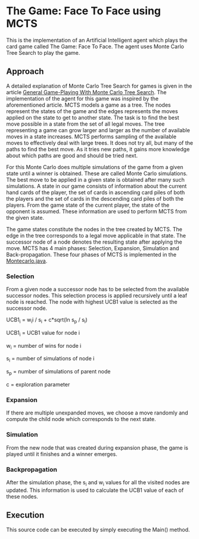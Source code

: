 # The Game: Face To Face using MCTS
This is the implementation of an Artificial Intelligent agent which plays the card game
called The Game: Face To Face. The agent uses Monte Carlo Tree Search to play the game.

## Approach
A detailed explanation of Monte Carlo Tree Search for games is given in the article 
[General Game-Playing With Monte Carlo Tree Search](https://medium.com/@quasimik/monte-carlo-tree-search-applied-to-letterpress-34f41c86e238).
The implementation of the agent for this game was inspired by the aforementioned article. MCTS models a game as a tree. 
The nodes represent the states of the game and the edges represents the moves applied on the state to get to another state. 
The task is to find the best move possible in a state from the set of all legal moves. The tree representing a game can grow
 larger and larger as the number of available moves in a state increases. MCTS performs sampling of the available moves to 
 effectively deal with large trees. It does not try all, but many of the paths to find the best move. 
 As it tries new paths, it gains more knowledge about which paths are good and should be tried next.
 
 For this Monte Carlo does multiple simulations of the game from a given state until a winner is obtained. These are called 
 Monte Carlo simulations. The best move to be applied in a given state is obtained after many such simulations. 
 A state in our game consists of information about the current hand cards of the player, the set of cards in ascending 
 card piles of both the players and the set of cards in the descending card piles of both the players. From the game state 
 of the current player, the state of the opponent is assumed. These information are used to perform MCTS from the given state.
 
 The game states constitute the nodes in the tree created by MCTS. The edge in the tree corresponds to a legal move applicable 
 in that state. The successor node of a node denotes the resulting state after applying the move. 
 MCTS has 4 main phases: Selection, Expansion, Simulation and Back-propagation. These four phases of MCTS is implemented in the 
 [Montecarlo.java](https://github.com/CatherineChiramel/FaceToFace/blob/master/src/main/java/Montecarlo.java).
 
 ### Selection
 From a given node a successor node has to be selected from the available successor nodes. 
 This selection process is applied recursively until a leaf node is reached. The node with highest UCB1 
 value is selected as the successor node.
 
 
 UCB1<sub>i</sub> = w<sub>i</sub>i / s<sub>i</sub> + c*sqrt(ln s<sub>p</sub> / s<sub>i</sub>)
 
 UCB1<sub>i</sub> = UCB1 value for node i
 
 w<sub>i</sub> = number of wins for node i
 
 s<sub>i</sub> = number of simulations of node i
 
 s<sub>p</sub> = number of simulations of parent node
 
 c = exploration parameter
 
 ### Expansion
 If there are multiple unexpanded moves, we choose a move randomly and compute the child node 
 which corresponds to the next state.
 
 ### Simulation
 From the new node that was created during expansion phase, the game is played until it 
 finishes and a winner emerges.
 
 ### Backpropagation
 After the simulation phase, the s<sub>i</sub> and w<sub>i</sub> values for all the visited nodes are updated. 
 This information is used to calculate the UCB1 value of each of these nodes.
 
 
 
## Execution
This source code can be executed by simply executing the Main() method.